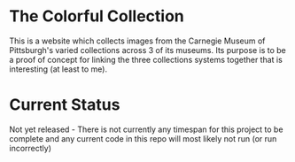 # The Colorful Collection

This is a website which collects images from the Carnegie Museum of Pittsburgh's varied collections across 3 of its museums.  Its purpose is to be a proof of concept for linking the three collections systems together that is interesting (at least to me).

# Current Status

Not yet released - There is not currently any timespan for this project to be complete and any current code in this repo will most likely not run (or run incorrectly)
